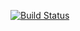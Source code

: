 [![Build Status](https://travis-ci.org/declansullivan/cse110-lab5.svg?branch=master)](https://travis-ci.org/declansullivan/cse110-lab5)
